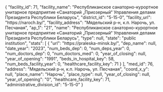 {
    "facility_id": 71,
    "facility_name": "Республиканское санаторно-курортное унитарное предприятие «Санаторий „Приозерный“ Управления делами Президента Республики Беларусь",
    "district_id": "5-15-0",
    "facility_url": "https:\/\/naroch.by\/",
    "facility_address": "Мядельский р-н, к.п. Нарочь, ул. Песчаная",
    "ap_1": "21",
    "name": "Республиканское санаторно-курортное унитарное предприятие «Санаторий „Приозерный“ Управления делами Президента Республики Беларусь",
    "type": null,
    "state": "public institution",
    "stats": [
        {
            "url": "https:\/\/praleska-minsk.by\/",
            "dep_name": null,
            "date_year": "2023",
            "num_beds_dep": 0,
            "num_deps_year": 0,
            "num_doctors_dep": 0,
            "num_doctors_med": 0,
            "year_of_closing": null,
            "year_of_opening": "1991",
            "beds_in_hospital_key": 58,
            "num_beds_facility_year": 0,
            "healthcare_facility_key": 71
        }
    ],
    "med_id": 76,
    "address": "Мядельский р-н, к.п. Нарочь, ул. Песчаная",
    "coord_x_y": null,
    "place_name": "Нарочь",
    "place_type": null,
    "year_of_closing": null,
    "year_of_opening": "0",
    "healthcare_facility_key": 71,
    "administrative_division_id": "5-15-0"
}